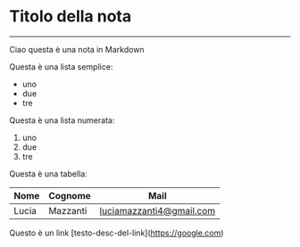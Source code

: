 # Titolo della nota

---

Ciao questa è una nota in Markdown


Questa è una lista semplice:

* uno 
* due
* tre



Questa è una lista numerata:

1. uno
2. due
3. tre



Questa è una tabella:

| Nome | Cognome | Mail |
| ---- | ------- | ---- |
| Lucia | Mazzanti | luciamazzanti4@gmail.com |



Questo è un link \[testo-desc-del-link](https://google.com)

